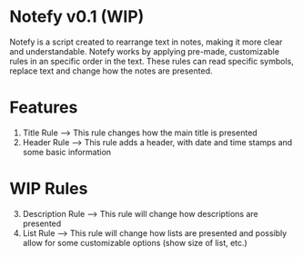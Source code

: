 # Notefy v0.1 (WIP)

Notefy is a script created to rearrange text in notes, making it more clear and understandable.
Notefy works by applying pre-made, customizable rules in an specific order in the text. These rules can read specific symbols, replace text and change how the notes are presented.


# Features

1) Title Rule --> This rule changes how the main title is presented
2) Header Rule --> This rule adds a header, with date and time stamps and some basic information

# WIP Rules

3) Description Rule --> This rule will change how descriptions are presented
4) List Rule --> This rule will change how lists are presented and possibly allow for some customizable options (show size of list, etc.)

